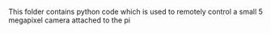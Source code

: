 This folder contains python code which is used to remotely control a small 5 megapixel camera attached to the pi
